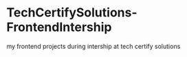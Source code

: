 # TechCertifySolutions-FrontendIntership
 my frontend projects during intership at tech certify solutions 
